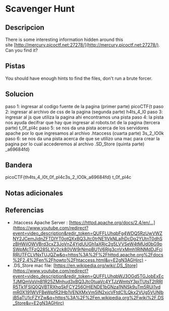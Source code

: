 # Scavenger Hunt


## Descripcion
There is some interesting information hidden around this site [http://mercury.picoctf.net:27278/](http://mercury.picoctf.net:27278/). Can you find it?

## Pistas
You should have enough hints to find the files, don't run a brute forcer.

## Solucion
paso 1: ingresar al codigo fuente de la pagina (primer parte) picoCTF{t
paso 2: ingresar al archivo de css de la pagina (segunda parte) h4ts_4_l0
paso 3: ingresar al js que utiliza la pagina ahi encontramos una pista
paso 4: la pista nos ayuda decifrar que hay que ingresar al robots.txt de la pagina (tercera parte) t_0f_pl4c
paso 5: se nos da una pista acerca de los servidores apache por lo que ingresamos al archivo .htaccess (cuarta parte) 3s_2_lO0k
paso 6: se nos da una pista acerca de que se utilizo una mac para crear la pagina por lo cual accederemos al archivo .SD_Store (quinta parte) _a69684fd}
## Bandera
picoCTF{th4ts_4_l0t_0f_pl4c3s_2_lO0k_a69684fd}
t_0f_pl4c
## Notas adicionales


## Referencias
- .htaccess Apache Server : [https://httpd.apache.org/docs/2.4/en/...](https://www.youtube.com/redirect?event=video_description&redir_token=QUFFLUhqbFg4WDQ5RzUwVWZNY2JCemJidnZFTDlYT0otQXxBQ3Jtc0trNE1lVkNLalhDcDg2YUtnT0dhSzBHWjlOWVBrd3cxZ3JoVnZ4YjdUUGh1aXRjc2g5LVVSeW4tMUd0bG9pSWpMcTFzQ285LXV2ck80VW9rNmpBU1V6Rlg3cnVxMmh1RlNMdDJFcjRRUTFCLVNxTUJQZw&q=https%3A%2F%2Fhttpd.apache.org%2Fdocs%2F2.4%2Fen%2Fhowto%2Fhtaccess.html&v=E2gN3AGHirc) - 
- .DS_Store mac file: [https://en.wikipedia.org/wiki/.DS_Store](https://www.youtube.com/redirect?event=video_description&redir_token=QUFFLUhqbWJ3OGd5TGJobExEcTJMQmVqVnB1R25ZMnhud3xBQ3Jtc0tuaVc4YTJzWmtsY3piTUtsT2tRRlR5Tk1FSlQ0QVBTRXhqSkFCY256OHlENDE1bGNza1NNSk9uTm5RUi1vdmR0X191WVFBeWpfR2lHb1VENXMxVm5IN2xjcVFtdC1LQkx2VUg5VUNlbjB5aTU1cFZYZw&q=https%3A%2F%2Fen.wikipedia.org%2Fwiki%2F.DS_Store&v=E2gN3AGHirc)